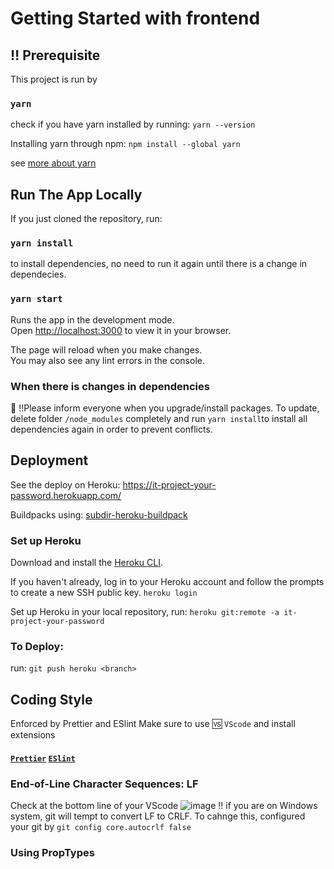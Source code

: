 # Getting Started with frontend

## :bangbang: Prerequisite

This project is run by 
### `yarn`
check if you have yarn installed by running:
`yarn --version`

Installing yarn through npm:
`npm install --global yarn`

see [more about yarn](https://classic.yarnpkg.com/en/docs/getting-started)

## Run The App Locally

If you just cloned the repository, run:
### `yarn install`
to install dependencies, no need to run it again until there is a change in dependecies. 

### `yarn start`

Runs the app in the development mode.\
Open [http://localhost:3000](http://localhost:3000) to view it in your browser.

The page will reload when you make changes.\
You may also see any lint errors in the console.

### When there is changes in dependencies
:pray: :bangbang:Please inform everyone when you upgrade/install packages. 
To update, delete folder `/node_modules` completely and run `yarn install`to install all dependencies again in order to prevent conflicts.

## Deployment

See the deploy on Heroku:
https://it-project-your-password.herokuapp.com/

Buildpacks using:
[subdir-heroku-buildpack](https://github.com/timanovsky/subdir-heroku-buildpack)

### Set up Heroku

Download and install the [Heroku CLI](https://devcenter.heroku.com/articles/heroku-cli).

If you haven't already, log in to your Heroku account and follow the prompts to create a new SSH public key.
`heroku login`

Set up Heroku in your local repository, run:
`heroku git:remote -a it-project-your-password`

### To Deploy:
run:
`git push heroku <branch>`
    


## Coding Style

Enforced by Prettier and ESlint
Make sure to use :vs: `VScode` and install extensions
#### [`Prettier`]([dbaeumer.vscode-eslint](https://marketplace.visualstudio.com/items?itemName=esbenp.prettier-vscode)) [`ESlint`](https://marketplace.visualstudio.com/items?itemName=dbaeumer.vscode-eslint)

### End-of-Line Character Sequences: LF
Check at the bottom line of your VScode
![image](https://user-images.githubusercontent.com/76548593/183066753-b3c8a3b1-89b7-42c4-9007-ae5fa7cc0401.png)
:bangbang: if you are on Windows system, git will tempt to convert LF to CRLF. To cahnge this, configured your git by 
`git config core.autocrlf false`

### Using PropTypes





